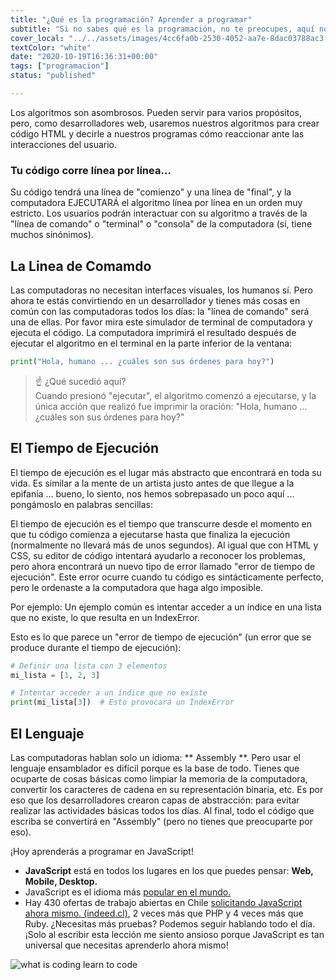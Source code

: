 ```yaml
---
title: "¿Qué es la programación? Aprender a programar"
subtitle: "Si no sabes qué es la programación, no te preocupes, aquí no tienes que escribir HTML y CSS (no tanto). Aprende a programar aquí y haz que las computadoras escriban tu código."
cover_local: "../../assets/images/4cc6fa0b-2530-4052-aa7e-8dac03788ac3.png"
textColor: "white"
date: "2020-10-19T16:36:31+00:00"
tags: ["programacion"]
status: "published"

---
```


Los algoritmos son asombrosos. Pueden servir para varios propósitos, pero, como desarrolladores web, usaremos nuestros algoritmos para crear código HTML y decirle a nuestros programas cómo reaccionar ante las interacciones del usuario.

### Tu código corre línea por línea…

Su código tendrá una línea de "comienzo" y una línea de "final", y la computadora EJECUTARÁ el algoritmo línea por línea en un orden muy estricto. Los usuarios podrán interactuar con su algoritmo a través de la "línea de comando" o "terminal" o "consola" de la computadora (sí, tiene muchos sinónimos).


## La Linea de Comamdo


Las computadoras no necesitan interfaces visuales, los humanos sí. Pero ahora te estás convirtiendo en un desarrollador y tienes más cosas en común con las computadoras todos los días: la "línea de comando" será una de ellas. Por favor mira este simulador de terminal de computadora y ejecuta el código. La computadora imprimirá el resultado después de ejecutar el algoritmo en el terminal en la parte inferior de la ventana:

```py
print("Hola, humano ... ¿cuáles son sus órdenes para hoy?")
```

> :point_up: ¿Qué sucedió aquí? <br> Cuando presionó "ejecutar", el algoritmo comenzó a ejecutarse, y la única acción que realizó fue imprimir la oración: "Hola, humano ... ¿cuáles son sus órdenes para hoy?"

## El Tiempo de Ejecución 


El tiempo de ejecución es el lugar más abstracto que encontrará en toda su vida. Es similar a la mente de un artista justo antes de que llegue a la epifanía ... bueno, lo siento, nos hemos sobrepasado un poco aquí ... pongámoslo en palabras sencillas:

El tiempo de ejecución es el tiempo que transcurre desde el momento en que tu código comienza a ejecutarse hasta que finaliza la ejecución (normalmente no llevará más de unos segundos). Al igual que con HTML y CSS, su editor de código intentará ayudarlo a reconocer los problemas, pero ahora encontrará un nuevo tipo de error llamado "error de tiempo de ejecución". Este error ocurre cuando tu código es sintácticamente perfecto, pero le ordenaste a la computadora que haga algo imposible. 

Por ejemplo: Un ejemplo común es intentar acceder a un índice en una lista que no existe, lo que resulta en un IndexError.

Esto es lo que parece un "error de tiempo de ejecución" (un error que se produce durante el tiempo de ejecución):

```py runable=true
# Definir una lista con 3 elementos
mi_lista = [1, 2, 3]

# Intentar acceder a un índice que no existe
print(mi_lista[3])  # Esto provocará un IndexError

```

## El Lenguaje


Las computadoras hablan solo un idioma: ** Assembly **. Pero usar el lenguaje ensamblador es difícil porque es la base de todo. Tienes que ocuparte de cosas básicas como limpiar la memoria de la computadora, convertir los caracteres de cadena en su representación binaria, etc. Es por eso que los desarrolladores crearon capas de abstracción: para evitar realizar las actividades básicas todos los días. Al final, todo el código que escriba se convertirá en "Assembly" (pero no tienes que preocuparte por eso).

¡Hoy aprenderás a programar en JavaScript!

+ **JavaScript** está en todos los lugares en los que puedes pensar: **Web, Mobile, Desktop.**
+ JavaScript es el idioma más [popular en el mundo.](https://insights.stackoverflow.com/survey/2016#technology)
+ Hay 430 ofertas de trabajo abiertas en Chile [solicitando JavaScript ahora mismo. (indeed.cl)](https://www.indeed.cl/trabajo?q=Javascript&l=Santiago+de+Chile,+Regi%C3%B3n+Metropolitana&_ga=2.235233217.1570091263.1548440267-10910977.1548440267), 2 veces más que PHP y 4 veces más que Ruby.
¿Necesitas más pruebas? Podemos seguir hablando todo el día. ¡Solo al escribir esta lección me siento ansioso porque JavaScript es tan universal que necesitas aprenderlo ahora mismo!

![what is coding learn to code](https://github.com/breatheco-de/content/blob/master/src/assets/images/b88d7b26-2786-4a3a-b6ee-4b6b84ad6ecf.png?raw=true)
  

